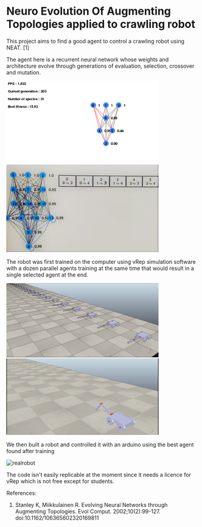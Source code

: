 # Neuro Evolution Of Augmenting Topologies applied to crawling robot

This project aims to find a good agent to control a crawling robot using NEAT. [1] 

The agent here is a recurrent neural network whose weights and architecture evolve through generations of evaluation, selection, crossover and mutation.

![nn1](./media/nn2.PNG) ![nn2](./media/nn1.jpg)

The robot was first trained on the computer using vRep simulation software with a dozen parallel agents training at the same time that would result in a single selected agent at the end. 

![population](./media/population.gif) ![best](./media/robot.gif)

We then built a robot and controlled it with an arduino using the best agent found after training

![realrobot](./media/realrobot.gif)

The code isn't easily replicable at the moment since it needs a licence for vRep which is not free except for students. 

References:

1. Stanley K, Miikkulainen R. Evolving Neural Networks through Augmenting Topologies. Evol Comput. 2002;10(2):99-127. doi:10.1162/106365602320169811
